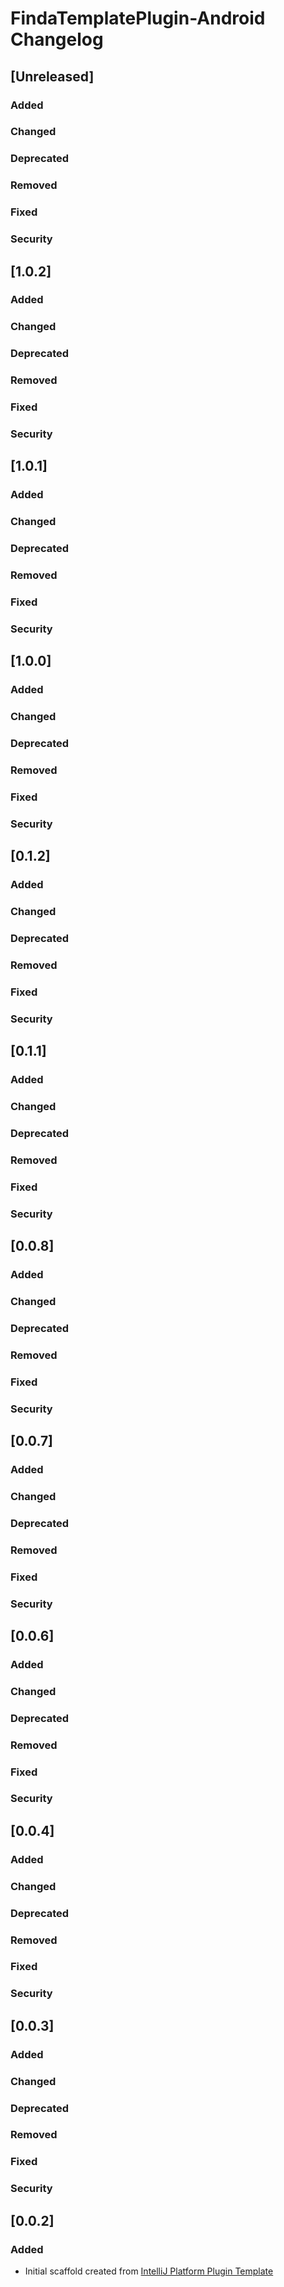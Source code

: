 <!-- Keep a Changelog guide -> https://keepachangelog.com -->

# FindaTemplatePlugin-Android Changelog

## [Unreleased]
### Added

### Changed

### Deprecated

### Removed

### Fixed

### Security
## [1.0.2]
### Added

### Changed

### Deprecated

### Removed

### Fixed

### Security
## [1.0.1]
### Added

### Changed

### Deprecated

### Removed

### Fixed

### Security
## [1.0.0]
### Added

### Changed

### Deprecated

### Removed

### Fixed

### Security
## [0.1.2]
### Added

### Changed

### Deprecated

### Removed

### Fixed

### Security
## [0.1.1]
### Added

### Changed

### Deprecated

### Removed

### Fixed

### Security
## [0.0.8]
### Added

### Changed

### Deprecated

### Removed

### Fixed

### Security
## [0.0.7]
### Added

### Changed

### Deprecated

### Removed

### Fixed

### Security
## [0.0.6]
### Added

### Changed

### Deprecated

### Removed

### Fixed

### Security
## [0.0.4]
### Added

### Changed

### Deprecated

### Removed

### Fixed

### Security
## [0.0.3]
### Added

### Changed

### Deprecated

### Removed

### Fixed

### Security
## [0.0.2]
### Added
- Initial scaffold created from [IntelliJ Platform Plugin Template](https://github.com/JetBrains/intellij-platform-plugin-template)
